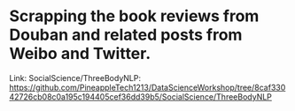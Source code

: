 # Scrapping the book reviews from Douban and related posts from Weibo and Twitter.

Link: SocialScience/ThreeBodyNLP: https://github.com/PineappleTech1213/DataScienceWorkshop/tree/8caf33042726cb08c0a195c194405cef36dd39b5/SocialScience/ThreeBodyNLP
